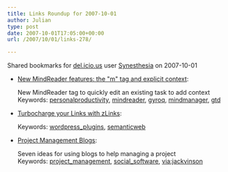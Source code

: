 ```yaml
---
title: Links Roundup for 2007-10-01
author: Julian
type: post
date: 2007-10-01T17:05:00+00:00
url: /2007/10/01/links-278/

---
```

Shared bookmarks for [del.icio.us][1] user  [Synesthesia][2] on 2007-10-01

  * [New MindReader features: the "m" tag and explicit context][3]:
  
    New MindReader tag to quickly edit an existing task to add context    
    Keywords: [personalproductivity][4], [mindreader][5], [gyroq][6], [mindmanager][7], [gtd][8]
  * [Turbocharge your Links with zLinks][9]:
  
       
    Keywords: [wordpress_plugins][10], [semanticweb][11]
  * [Project Management Blogs][12]:
  
    Seven ideas for using blogs to help managing a project   
    Keywords: [project_management][13], [social_software][14], [via:jackvinson][15]

 [1]: https://del.icio.us/
 [2]: https://del.icio.us/synesthesia
 [3]: https://www.activityowner.com/2007/06/11/explicit-context-and-m-tag "https://www.activityowner.com/2007/06/11/explicit-context-and-m-tag"
 [4]: https://del.icio.us/synesthesia/personalproductivity
 [5]: https://del.icio.us/synesthesia/mindreader
 [6]: https://del.icio.us/synesthesia/gyroq
 [7]: https://del.icio.us/synesthesia/mindmanager
 [8]: https://del.icio.us/synesthesia/gtd
 [9]: https://fgiasson.com/blog/index.php/2007/09/28/turbocharge-your-links-with-zlinks "https://fgiasson.com/blog/index.php/2007/09/28/turbocharge-your-links-with-zlinks"
 [10]: https://del.icio.us/synesthesia/wordpress_plugins
 [11]: https://del.icio.us/synesthesia/semanticweb
 [12]: https://www.cogniview.com/convert-pdf-to-excel/post/how-to-run-your-project-on-the-web "https://www.cogniview.com/convert-pdf-to-excel/post/how-to-run-your-project-on-the-web"
 [13]: https://del.icio.us/synesthesia/project_management
 [14]: https://del.icio.us/synesthesia/social_software
 [15]: https://del.icio.us/synesthesia/via:jackvinson